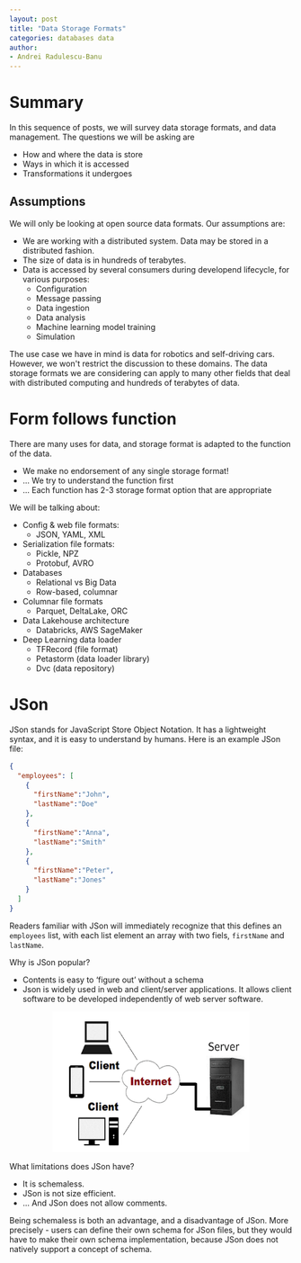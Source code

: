 ```yaml
---
layout: post
title: "Data Storage Formats"
categories: databases data
author:
- Andrei Radulescu-Banu
---
```


# Summary

In this sequence of posts, we will survey data storage formats, and data management. The questions we will be asking are
- How and where the data is store
- Ways in which it is accessed
- Transformations it undergoes

## Assumptions
We will only be looking at open source data formats. Our assumptions are:
- We are working with a distributed system. Data may be stored in a distributed fashion.
- The size of data is in hundreds of terabytes.
- Data is accessed by several consumers during developend lifecycle, for various purposes:
  - Configuration
  - Message passing
  - Data ingestion
  - Data analysis
  - Machine learning model training
  - Simulation

The use case we have in mind is data for robotics and self-driving cars. However, we won't restrict the discussion to these domains. The data storage formats we are considering can apply to many other fields that deal with distributed computing and hundreds of terabytes of data.

# Form follows function

There are many uses for data, and storage format is adapted to the function of the data.
- We make no endorsement of any single storage format!
- ... We try to understand the function first
- ... Each function has 2-3 storage format option that are appropriate

We will be talking about:
- Config & web file formats:
  - JSON, YAML, XML
- Serialization file formats:
  - Pickle, NPZ
  - Protobuf, AVRO
- Databases
  - Relational vs Big Data
  - Row-based, columnar
- Columnar file formats
  - Parquet, DeltaLake, ORC
- Data Lakehouse architecture
  - Databricks, AWS SageMaker
- Deep Learning data loader
  - TFRecord (file format)
  - Petastorm (data loader library)
  - Dvc (data repository)

# JSon

JSon stands for JavaScript Store Object Notation. It has a lightweight syntax, and it is easy to understand by humans. Here is an example JSon file:

```json
{
  "employees": [
    {
      "firstName":"John",
      "lastName":"Doe"
    },
    {
      "firstName":"Anna", 
      "lastName":"Smith"
    },
    {
      "firstName":"Peter", 
      "lastName":"Jones"
    }
  ]
}
```

Readers familiar with JSon will immediately recognize that this defines an `employees` list, with each list element an array with two fiels, `firstName` and `lastName`.

Why is JSon popular?
- Contents is easy to ‘figure out’ without a schema
- Json is widely used in web and client/server applications. It allows client software to be developed independently of web server software.

<p align="center">
<img src="/src/images/client_server.png" width="350" height="250"/>
</p>

What limitations does JSon have?
- It is schemaless. 
- JSon is not size efficient.
- ... And JSon does not allow comments.

Being schemaless is both an advantage, and a disadvantage of JSon. More precisely - users can define their own schema for JSon files, but they would have to make their own schema implementation, because JSon does not natively support a concept of schema.
